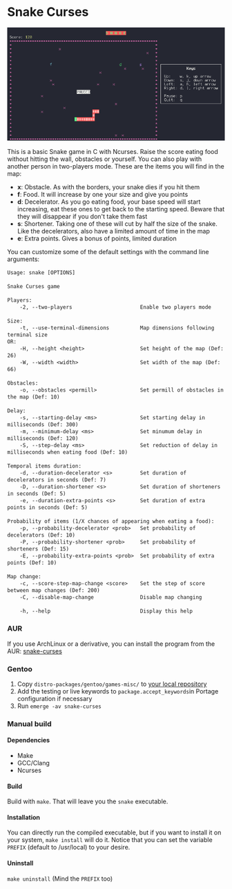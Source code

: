 # Snake Curses

![Snake Curses](screenshot.png)

This is a basic Snake game in C with Ncurses. Raise the score eating food without hitting the wall, obstacles or yourself. You can also play with another person in two-players mode.
These are the items you will find in the map:

- **x**: Obstacle. As with the borders, your snake dies if you hit them
- **f**: Food. It will increase by one your size and give you points
- **d**: Decelerator. As you go eating food, your base speed will start increasing, eat these ones to get back to the starting speed. Beware that they will disappear if you don't take them fast
- **s**: Shortener. Taking one of these will cut by half the size of the snake. Like the decelerators, also have a limited amount of time in the map
- **e**: Extra points. Gives a bonus of points, limited duration

You can customize some of the default settings with the command line arguments:
```
Usage: snake [OPTIONS]

Snake Curses game

Players:
	-2, --two-players                      Enable two players mode

Size:
	-t, --use-terminal-dimensions          Map dimensions following terminal size
OR:
	-H, --height <height>                  Set height of the map (Def: 26)
	-W, --width <width>                    Set width of the map (Def: 66)

Obstacles:
	-o, --obstacles <permill>              Set permill of obstacles in the map (Def: 10)

Delay:
	-s, --starting-delay <ms>              Set starting delay in milliseconds (Def: 300)
	-m, --minimum-delay <ms>               Set minumum delay in milliseconds (Def: 120)
	-S, --step-delay <ms>                  Set reduction of delay in milliseconds when eating food (Def: 10)

Temporal items duration:
	-d, --duration-decelerator <s>         Set duration of decelerators in seconds (Def: 7)
	-D, --duration-shortener <s>           Set duration of shorteners in seconds (Def: 5)
	-e, --duration-extra-points <s>        Set duration of extra points in seconds (Def: 5)

Probability of items (1/X chances of appearing when eating a food):
	-p, --probability-decelerator <prob>   Set probability of decelerators (Def: 10)
	-P, --probability-shortener <prob>     Set probability of shorteners (Def: 15)
	-E, --probability-extra-points <prob>  Set probability of extra points (Def: 10)

Map change:
	-c, --score-step-map-change <score>    Set the step of score between map changes (Def: 200)
	-C, --disable-map-change               Disable map changing

	-h, --help                             Display this help
```

### AUR
If you use ArchLinux or a derivative, you can install the program from the AUR: [snake-curses](https://aur.archlinux.org/packages/snake-curses)

### Gentoo
1. Copy `distro-packages/gentoo/games-misc/` to [your local repository](https://wiki.gentoo.org/wiki/Handbook:AMD64/Portage/CustomTree#Defining_a_custom_repository)
2. Add the testing or live keywords to `package.accept_keywords`in Portage configuration if necessary
3. Run `emerge -av snake-curses`

### Manual build

#### Dependencies
- Make
- GCC/Clang
- Ncurses

#### Build
Build with `make`. That will leave you the `snake` executable.

#### Installation
You can directly run the compiled executable, but if you want to install it
on your system, `make install` will do it. Notice that you can set the
variable `PREFIX` (default to /usr/local) to your desire.

#### Uninstall
`make uninstall` (Mind the `PREFIX` too)
